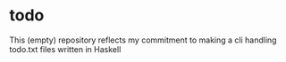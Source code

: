 # todo
This (empty) repository reflects my commitment to making a cli handling todo.txt files written in Haskell
